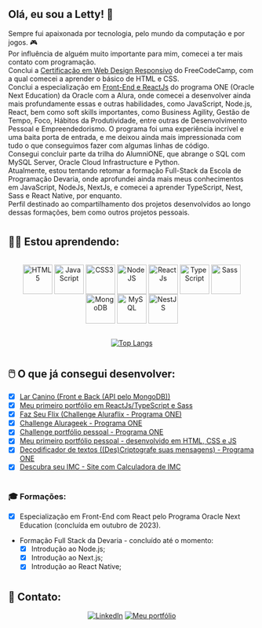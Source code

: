 ## **Olá, eu sou a Letty!** 👋

Sempre fui apaixonada por tecnologia, pelo mundo da computação e por jogos. 🎮 <br/> 
Por influência de alguém muito importante para mim, comecei a ter mais contato com programação. <br/>
Conclui a <a href="https://www.freecodecamp.org/certification/lettyviana/responsive-web-design">Certificação em Web Design Responsivo</a> do FreeCodeCamp, com a qual comecei a aprender o básico de HTML e CSS. <br/>
Conclui a especialização em <a href="https://cursos.alura.com.br/emprega-one/profile/letisviana">Front-End e ReactJs</a> do programa ONE (Oracle Next Education) da Oracle com a Alura, onde comecei a desenvolver ainda mais profundamente essas e outras habilidades, como JavaScript, Node.js, React, bem como soft skills importantes, como Business Agility, Gestão de Tempo, Foco, Hábitos da Produtividade, entre outras de Desenvolvimento Pessoal e Empreendedorismo. O programa foi uma experiência incrível e uma baita porta de entrada, e me deixou ainda mais impressionada com tudo o que conseguimos fazer com algumas linhas de código. <br/>
Consegui concluir parte da trilha do AlumniONE, que abrange o SQL com MySQL Server, Oracle Cloud Infrastructure e Python. <br/> 
Atualmente, estou tentando retomar a formação Full-Stack da Escola de Programação Devaria, onde aprofundei ainda mais meus conhecimentos em JavaScript, NodeJs, NextJs, e comecei a aprender TypeScript, Nest, Sass e React Native, por enquanto. <br/>
Perfil destinado ao compartilhamento dos projetos desenvolvidos ao longo dessas formações, bem como outros projetos pessoais.

#

## 👩‍💻 **Estou aprendendo:**
<div style="display: inline_block" align="center"><br />
    <img src="https://cdn.jsdelivr.net/gh/devicons/devicon/icons/html5/html5-original.svg" height="60px" alt="HTML5" align="center"/>
    <img src="https://cdn.jsdelivr.net/gh/devicons/devicon/icons/javascript/javascript-plain.svg" height="60px" alt="JavaScript" align="center"/>
    <img src="https://cdn.jsdelivr.net/gh/devicons/devicon/icons/css3/css3-original.svg" height="60px" alt="CSS3" align="center"/>
    <img src="https://cdn.jsdelivr.net/gh/devicons/devicon/icons/nodejs/nodejs-original.svg" height="60px" alt="NodeJS" align="center"/>
    <img src="https://cdn.jsdelivr.net/gh/devicons/devicon/icons/react/react-original.svg" height="60px" alt="ReactJs" align="center"/>
    <img src="https://cdn.jsdelivr.net/gh/devicons/devicon/icons/typescript/typescript-original.svg" height="60px" alt="TypeScript" align="center"/>
    <img src="https://cdn.jsdelivr.net/gh/devicons/devicon/icons/sass/sass-original.svg" height="60px" alt="Sass" align="center"/>
    <img src="https://cdn.jsdelivr.net/gh/devicons/devicon/icons/mongodb/mongodb-original-wordmark.svg" height="60px" alt="MongoDB" align="center"/>
    <img src="https://cdn.jsdelivr.net/gh/devicons/devicon/icons/mysql/mysql-original-wordmark.svg" height="60px" alt="MySQL" align="center"/>
    <img src="https://cdn.jsdelivr.net/gh/devicons/devicon@latest/icons/nestjs/nestjs-original-wordmark.svg" height="60px" alt="NestJS" align="center"/>
        
</div><br />
<div align="center">
    
[![Top Langs](https://github-readme-stats.vercel.app/api/top-langs/?username=lettyviana&layout=compact&langs_count=4&theme=midnight-purple)](https://github.com/lettyviana/github-readme-stats)
</div>

#

## 🖱️ **O que já consegui desenvolver:**
- [x] [Lar Canino (Front e Back (API pelo MongoDB))](https://lar-canino.vercel.app/)<br />
- [x] [Meu primeiro portfólio em ReactJs/TypeScript e Sass](https://lettyviana-frontend-dev.vercel.app/)<br />
- [x] [Faz Seu Flix (Challenge Aluraflix - Programa ONE)](https://faz-seu-flix.vercel.app/)<br />
- [x] [Challenge Alurageek - Programa ONE](https://lettyviana.github.io/challenge-alurageek-one-t5/)<br />
- [x] [Challenge portfólio pessoal - Programa ONE](https://lettyviana.github.io/challenge-portfolio-alura/)<br />
- [x] [Meu primeiro portfólio pessoal - desenvolvido em HTML, CSS e JS](https://portfolio-lettyviana.vercel.app/)<br />
- [x] [Decodificador de textos ((Des)Criptografe suas mensagens) - Programa ONE](https://lettyviana.github.io/decodificador-de-mensagens/)<br />
- [x] [Descubra seu IMC - Site com Calculadora de IMC](https://lettyviana.github.io/site-calculadora-imc/)<br />

#

### 🎓 **Formações:**
- [x] Especialização em Front-End com React pelo Programa Oracle Next Education (concluída em outubro de 2023).
- Formação Full Stack da Devaria - concluído até o momento:
  - [x] Introdução ao Node.js;
  - [x] Introdução ao Next.js;
  - [x] Introdução ao React Native;

#

## 📲 **Contato:** 

<div align="center">
    
[![LinkedIn](https://img.shields.io/badge/LinkedIn-0077B5?style=for-the-badge&logo=linkedin&logoColor=white)](https://www.linkedin.com/in/leticiaviana-trad-dev)
[![Meu portfólio](https://img.shields.io/badge/my_portfolio_website-purple?style=for-the-badge&logo=html5)](https://lettyviana-fullstack-dev.vercel.app/)
</div>
